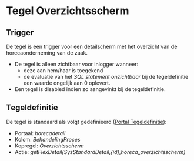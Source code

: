 # Tegel Overzichtsscherm

## Trigger

De tegel is een trigger voor een detailscherm met het overzicht van de horecaonderneming van de zaak.

  * De tegel is alleen zichtbaar voor inlogger wanneer: 
    * deze aan hem/haar is toegekend 
    * de evaluatie van het *SQL statement onzichtbaar* bij de tegeldefinitie een waarde ongelijk aan 0 oplevert. 
  * Een tegel is disabled indien zo aangevinkt bij de tegeldefinitie.

## Tegeldefinitie

De tegel is standaard als volgt gedefinieerd ([Portal Tegeldefinitie](/docs/instellen_inrichten/portaldefinitie/portal_tegel.md)):

  * Portaal: *horecadetail*
  * Kolom: *BehandelingProces*
  * Kopregel: *Overzichtsscherm*
  * Actie: *getFlexDetail(SysStandardDetail,{id},horeca_overzichtsscherm)*

